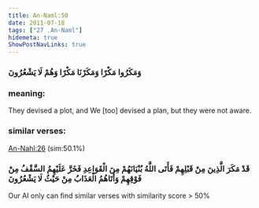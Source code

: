 ```yaml
---
title: An-Naml:50
date: 2011-07-18
tags: ["27 .An-Naml"]
hidemeta: true 
ShowPostNavLinks: true 
---
```

### وَمَكَرُوا مَكْرًا وَمَكَرْنَا مَكْرًا وَهُمْ لَا يَشْعُرُونَ
### meaning: 
They devised a plot, and We [too] devised a plan, but they were not aware.
### similar verses: 

[An-Nahl:26](/16/26) (sim:50.1%)

### قَدْ مَكَرَ الَّذِينَ مِنْ قَبْلِهِمْ فَأَتَى اللَّهُ بُنْيَانَهُمْ مِنَ الْقَوَاعِدِ فَخَرَّ عَلَيْهِمُ السَّقْفُ مِنْ فَوْقِهِمْ وَأَتَاهُمُ الْعَذَابُ مِنْ حَيْثُ لَا يَشْعُرُونَ

Our AI only can find similar verses with similarity score > 50% 



